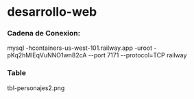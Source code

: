 # desarrollo-web

### Cadena de Conexion:
mysql -hcontainers-us-west-101.railway.app -uroot -pKq2hMlEqVuNNO1wn82cA --port 7171 --protocol=TCP railway
### Table
tbl-personajes2.png
